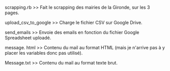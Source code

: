 scrapping.rb >> Fait le scrapping des mairies de la Gironde, sur les 3 pages.

upload_csv_to_google >> Charge le fichier CSV sur Google Drive.

send_emails >> Envoie des emails en fonction du fichier Google Spreadsheet uploadé.

message. html >> Contenu du mail au format HTML (mais je n'arrive pas à y placer les variables donc pas utilisé).

Message.txt >> Contenu du mail au format texte brut.
